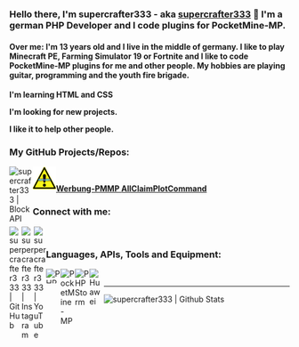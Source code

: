 ### Hello there, I'm supercrafter333 - aka [supercrafter333][github] 👋   I'm a german PHP Developer and I code plugins for PocketMine-MP.

#### Over me:  I'm 13 years old and I live in the middle of germany. I like to play Minecraft PE, Farming Simulator 19 or Fortnite and I like to code PocketMine-MP plugins for me and other people. My hobbies are playing guitar, programming and the youth fire brigade.

**I'm learning HTML and CSS**

**I'm looking for new projects.**

**I like it to help other people.**
<br />
### My GitHub Projects/Repos:
[<img align="left" alt="supercrafter333 | BlockAPI" width="42px" src="https://github.com/supercrafter333/BlockAPI/blob/master/icon.png" />][blockapi]
[<img align="left" alt="supercrafter333 | theWarn" width="42x" src="https://github.com/supercrafter333/theWarn/blob/main/icon.png" />][thewarn]

<br />

**[Werbung-PMMP   ](https://github.com/supercrafter333/WerbungPMMP)**
**[AllClaimPlotCommand](https://github.com/supercrafter333/AllClaimPlotCommand)**

### Connect with me:

[<img align="left" alt="supercrafter333 | GitHub" width="22px" src="https://cdn.jsdelivr.net/npm/simple-icons@v3/icons/github.svg" />][github]
[<img align="left" alt="supercrafter333 | Instagram" width="22px" src="https://cdn.jsdelivr.net/npm/simple-icons@v3/icons/instagram.svg" />][instagram]
[<img align="left" alt="supercrafter333 | YouTube" width="22px" src="https://cdn.jsdelivr.net/npm/simple-icons@v3/icons/youtube.svg" />][youtube]

<br />

### Languages, APIs, Tools and Equipment:

[<img align="left" alt="PHP" width="26px" height="26px" src="https://upload.wikimedia.org/wikipedia/commons/thumb/2/27/PHP-logo.svg/1024px-PHP-logo.svg.png" />](https://php.net)
[<img align="left" alt="PocketMine-MP" width="26px" src="https://images-eu.ssl-images-amazon.com/images/I/41vtkBOXeCL.png" />](https://pmmp.io)
[<img align="left" alt="PHPStorm" width="26px" src="https://upload.wikimedia.org/wikipedia/commons/d/d0/Phpstorm.png" />](https://www.jetbrains.com/phpstorm/)
[<img align="left" alt="Huawei" width="26px" src="https://seeklogo.com/images/H/Huawei-logo-A8C7CBCAA8-seeklogo.com.png" />](https://www.huawei.com/en/)

<br />

---

<img align="left" alt="supercrafter333 | Github Stats" src="https://github-readme-stats.vercel.app/api?username=supercrafter333&count_private=true&show_icons=true&hide_border=true&theme=cobalt" />


[blockapi]: https://github.com/supercrafter333/BlockAPI
[thewarn]: https://github.com/supercrafter333/theWarn
[github]: https://github.com/supercrafter333
[instagram]: https://www.instagram.com/supercrafter333_real/
[youtube]: https://www.youtube.com/channel/UC5pJ_YpwgBFFJFxX0QrO0vg
